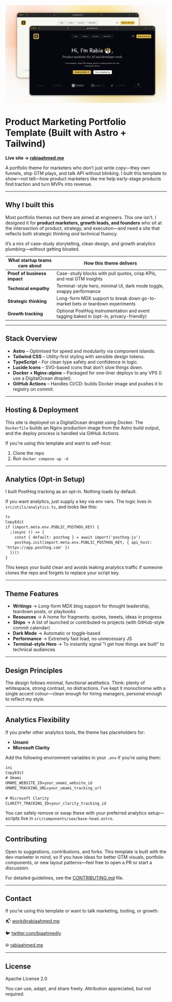 ![ A website with the title "Rabia's internet space"](/public/images/ogimage.png)

# Product Marketing Portfolio Template (Built with Astro + Tailwind)

**Live site → [rabiaahmed.me](https://rabiaahmed.me/)**

A portfolio theme for marketers who don’t just write copy—they own funnels, ship GTM plays, and talk API without blinking. I built this template to show—not tell—how product marketers like me help early-stage products find traction and turn MVPs into revenue.

---

## Why I built this

Most portfolio themes out there are aimed at engineers. This one isn’t. I designed it for **product marketers, growth leads, and founders** who sit at the intersection of product, strategy, and execution—and need a site that reflects both strategic thinking *and* technical fluency.

It’s a mix of case-study storytelling, clean design, and growth analytics plumbing—without getting bloated.

| What startup teams care about | How this theme delivers |
| --- | --- |
| **Proof of business impact** | Case-study blocks with pull quotes, crisp KPIs, and real GTM insights |
| **Technical empathy** | Terminal-style hero, minimal UI, dark mode toggle, snappy performance |
| **Strategic thinking** | Long-form MDX support to break down go-to-market bets or teardown experiments |
| **Growth tracking** | Optional PostHog instrumentation and event tagging baked in (opt-in, privacy-friendly) |

---

## Stack Overview

- **Astro** – Optimised for speed and modularity via component islands.
- **Tailwind CSS** – Utility-first styling with sensible design tokens.
- **TypeScript** – For clean type safety and confidence in logic.
- **Lucide Icons** – SVG-based icons that don’t slow things down.
- **Docker + Nginx-alpine** – Packaged for one-liner deploys to any VPS (I use a DigitalOcean droplet).
- **GitHub Actions** – Handles CI/CD: builds Docker image and pushes it to registry on commit.

---

## Hosting & Deployment

This site is deployed on a DigitalOcean droplet using Docker. The `Dockerfile` builds an Nginx production image from the Astro build output, and the deploy process is handled via GitHub Actions.

If you're using this template and want to self-host:

1. Clone the repo
2. Run `docker compose up -d`

---

## Analytics (Opt-in Setup)

I built PostHog tracking as an opt-in. Nothing loads by default.

If you want analytics, just supply a key via env vars. The logic lives in `src/utils/analytics.ts`, and looks like this:

```
ts
CopyEdit
if (import.meta.env.PUBLIC_POSTHOG_KEY) {
  ;(async () => {
    const { default: posthog } = await import('posthog-js')
    posthog.init(import.meta.env.PUBLIC_POSTHOG_KEY, { api_host: 'https://app.posthog.com' })
  })()
}

```

This keeps your build clean and avoids leaking analytics traffic if someone clones the repo and forgets to replace your script key.

---

## Theme Features

- **Writings** → Long-form MDX blog support for thought leadership, teardown posts, or playbooks
- **Resources** → A home for fragments: quotes, tweets, ideas in progress
- **Ships** → A list of launched or contributed-to projects (with GitHub-style commit calendar)
- **Dark Mode** → Automatic or toggle-based
- **Performance** → Extremely fast load, no unnecessary JS
- **Terminal-style Hero** → To instantly signal "I get how things are built" to technical audiences

---

## Design Principles

The design follows minimal, functional aesthetics. Think: plenty of whitespace, strong contrast, no distractions. I’ve kept it monochrome with a single accent colour—clean enough for hiring managers, personal enough to reflect my style.

---

## Analytics Flexibility

If you prefer other analytics tools, the theme has placeholders for:

- **Umami**
- **Microsoft Clarity**

Add the following environment variables in your `.env` if you’re using them:

```
ini
CopyEdit
# Umami
UMAMI_WEBSITE_ID=your_umami_website_id
UMAMI_TRACKING_URL=your_umami_tracking_url

# Microsoft Clarity
CLARITY_TRACKING_ID=your_clarity_tracking_id

```

You can safely remove or swap these with your preferred analytics setup—scripts live in `src/components/seo/base-head.astro`.

---

## Contributing

Open to suggestions, contributions, and forks. This template is built with the dev-marketer in mind, so if you have ideas for better GTM visuals, portfolio components, or new layout patterns—feel free to open a PR or start a discussion.

For detailed guidelines, see the [CONTRIBUTING.md](CONTRIBUTING.md) file.


---

## Contact

If you’re using this template or want to talk marketing, tooling, or growth:

📬 work@rabiaahmed.me

🐦 [twitter.com/biaahmedly](https://twitter.com/biaahmedly)

🌐 [rabiaahmed.me](https://rabiaahmed.me/)

---

## License

Apache License 2.0

You can use, adapt, and share freely. Attribution appreciated, but not required.
